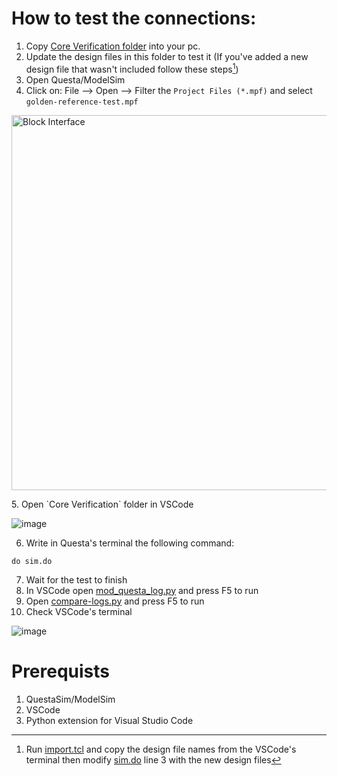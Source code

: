 # How to test the connections:
1. Copy [Core Verification folder](https://github.com/AhmedAmrAbdellatif1/GP-RV64IMAC/tree/main/RV64IMC/DV%20verification/Core%20Verification) into your pc.
2. Update the design files in this folder to test it (If you've added a new design file that wasn't included follow these steps[^longnote])
3. Open Questa/ModelSim
4. Click on: File --> Open --> Filter the `Project Files (*.mpf)` and select `golden-reference-test.mpf`
<p align="left">
  <img src="https://github.com/AhmedAmrAbdellatif1/GP-RV64IMAC/assets/140100601/5e292c00-e1e1-421b-9d3f-769bd8053047" width=600 alt="Block Interface">
</p>
5. Open `Core Verification` folder in VSCode

![image](https://github.com/AhmedAmrAbdellatif1/GP-RV64IMAC/assets/140100601/28b01140-2f64-4a19-a862-8c51e4b6b07e)

6. Write in Questa's terminal the following command:
```
do sim.do
```
7. Wait for the test to finish
8. In VSCode open [mod_questa_log.py](https://github.com/AhmedAmrAbdellatif1/GP-RV64IMAC/blob/main/RV64IMC/DV%20verification/Core%20Verification/mod_questa_log.py) and press F5 to run
9. Open [compare-logs.py](https://github.com/AhmedAmrAbdellatif1/GP-RV64IMAC/blob/main/RV64IMC/DV%20verification/Core%20Verification/compare-logs.py) and press F5 to run
10. Check VSCode's terminal

![image](https://github.com/AhmedAmrAbdellatif1/GP-RV64IMAC/assets/140100601/c84f28f2-c3f2-4486-b911-36deed0d2142)

# Prerequists
1. QuestaSim/ModelSim
2. VSCode
3. Python extension for Visual Studio Code

[^longnote]: Run [import.tcl](https://github.com/AhmedAmrAbdellatif1/GP-RV64IMAC/blob/main/RV64IMC/DV%20verification/Core%20Verification/import.tcl) and copy the design file names from the VSCode's terminal then modify [sim.do](https://github.com/AhmedAmrAbdellatif1/GP-RV64IMAC/blob/main/RV64IMC/DV%20verification/Core%20Verification/sim.do) line 3 with the new design files
